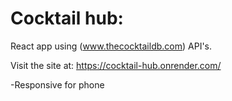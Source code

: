 # Cocktail hub:
React app using (www.thecocktaildb.com) API's.

Visit the site at: https://cocktail-hub.onrender.com/

-Responsive for phone
